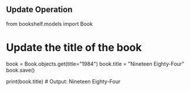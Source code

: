 ## Update Operation

from bookshelf.models import Book

# Update the title of the book
book = Book.objects.get(title="1984")
book.title = "Nineteen Eighty-Four"
book.save()

print(book.title)  # Output: Nineteen Eighty-Four
